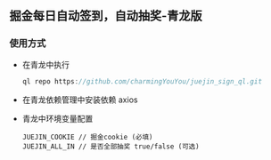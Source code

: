 ## 掘金每日自动签到，自动抽奖-青龙版

### 使用方式

- 在青龙中执行

  ```javascript
  ql repo https://github.com/charmingYouYou/juejin_sign_ql.git
  ```

- 在青龙依赖管理中安装依赖 axios

- 青龙中环境变量配置
  ```
  JUEJIN_COOKIE // 掘金cookie (必填)
  JUEJIN_ALL_IN // 是否全部抽奖 true/false (可选)
  ```
